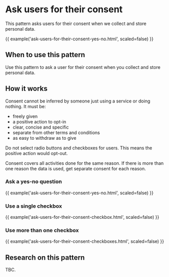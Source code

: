 # Ask users for their consent

This pattern asks users for their consent when we collect and store personal data.

{{ example('ask-users-for-their-consent-yes-no.html', scaled=false) }}

## When to use this pattern

Use this pattern to ask a user for their consent when you collect and store personal data.

## How it works

Consent cannot be inferred by someone just using a service or doing nothing. It must be:

- freely given
- a positive action to opt-in
- clear, concise and specific
- separate from other terms and conditions
- as easy to withdraw as to give

Do not select radio buttons and checkboxes for users. This means the positive action would opt-out.

Consent covers all activities done for the same reason. If there is more than one reason the data is used, get separate consent for each reason.

### Ask a yes-no question

{{ example('ask-users-for-their-consent-yes-no.html', scaled=false) }}

### Use a single checkbox

{{ example('ask-users-for-their-consent-checkbox.html', scaled=false) }}

### Use more than one checkbox

{{ example('ask-users-for-their-consent-checkboxes.html', scaled=false) }}

## Research on this pattern

TBC.